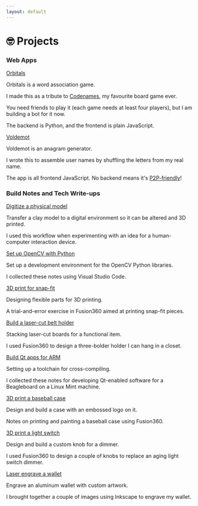 ```yaml
---
layout: default
---
```


# 🤓 Projects

### Web Apps

<div class="web-apps-container">
    <div class="web-apps-item">
            <a class="banner-link" href="https://urra.ca/orbitals">
                    <div class="web-app-name" id="banner-orbitals">
                    <span id="orbitals-name">Orbitals</span>
                    </div>
             </a>
             <div class="web-app-description">
                <p class="project-header">Orbitals is a word association game.</p>
                <p>
                    I made this as a tribute to <a href="https://en.wikipedia.org/wiki/Codenames_%28board_game%29">Codenames</a>, my favourite board game ever.
                    </p>
                    <p>
                    You need friends to play it (each game needs at least four players), but I am building a bot for it now.
                </p>
                    <p>
                    The backend is Python, and the frontend is plain JavaScript.
                    </p>
            </div>
    </div>
    <div class="web-apps-item">
        <div class="banner">
            <a class="banner-link" href="https://urra.ca/voldemot">
                    <div class="web-app-name" id="banner-voldemot">
                    <span>Voldemot</span>
                    </div>
             </a>
             <div class="web-app-description">
                <p class="project-header">Voldemot is an anagram generator.</p>
                <p>
                    I wrote this to assemble user names by shuffling the letters from my real name.
                </p>
                <p>
                    The app is all frontend JavaScript. No backend means it's <a class="caption-link" href="dat://f5b4ee786d09f17b271a3cb11fc02edc937dca9bcdea3a1316fe380d47f320ae/voldemot/">P2P-friendly</a>!
                </p>
            </div>
        </div>
    </div>
</div>

<!-- <br/> -->

### Build Notes and Tech Write-ups

<div class="projects-container">
    <div class="project-item">
        <div class="banner">
            <a class="banner-link" href="/posts/digitize-model">
                <div class="project-thumbnail" id="digitize-thumbnail"></div>
                <div class="project-name">
                    <span>Digitize a physical model</span>
                </div>
            </a>
                <div class="project-description">
                    <p class="project-header">Transfer a clay model to a digital environment so it can be altered and 3D printed.</p>
                    <p>I used this workflow when experimenting with an idea for a human-computer interaction device.</p>
                </div>
        </div>
    </div>
    <div class="project-item">
        <div class="banner">
            <a class="banner-link" href="/posts/opencv-python">
                    <div class="project-thumbnail" id="opencv-thumbnail"></div>
                    <div class="project-name">
                    <span>Set up OpenCV with Python</span>
                    </div>
            </a>
                <div class="project-description">
                    <p class="project-header">Set up a development environment for the OpenCV Python libraries.</p>
                    <p>I collected these notes using Visual Studio Code.</p>
                </div>
        </div>
    </div>
    <div class="project-item">
        <div class="banner">
            <a class="banner-link" href="/posts/snap-fit">
                <div class="project-thumbnail" id="snapfit-thumbnail"></div>
                <div class="project-name">
                <span>3D print for snap-fit</span>
                </div>
            </a>
                <div class="project-description">
                    <p class="project-header">Designing flexible parts for 3D printing.</p>
                    <p>A trial-and-error exercise in Fusion360 aimed at printing snap-fit pieces.</p>
                </div>
        </div>
    </div>
    <div class="project-item">
        <div class="banner">
            <a class="banner-link" href="/posts/belt-holder">
                <div class="project-thumbnail" id="belt-thumbnail"></div>
                <div class="project-name">
                <span>Build a laser-cut belt holder</span>
                </div>
            </a>
                <div class="project-description">
                    <p class="project-header">Stacking laser-cut boards for a functional item.</p>
                    <p>I used Fusion360 to design a three-bolder holder I can hang in a closet.</p>
                </div>
        </div>
    </div>
    <div class="project-item">
        <div class="banner">
            <a class="banner-link" href="/posts/qt-arm">
                <div class="project-thumbnail" id="qt-arm-thumbnail"></div>
                <div class="project-name">
                <span>Build Qt apps for ARM</span>
                </div>
            </a>
                <div class="project-description">
                    <p class="project-header">Setting up a toolchain for cross-compiling.</p>
                    <p>I collected these notes for developing Qt-enabled software for a Beagleboard on a Linux Mint machine.</p>
                </div>
        </div>
    </div>
    <div class="project-item">
        <div class="banner">
            <a class="banner-link" href="/posts/baseball-case">
                <div class="project-thumbnail" id="baseball-case-thumbnail"></div>
                <div class="project-name">
                <span>3D print a baseball case</span>
                </div>
            </a>
                <div class="project-description">
                    <p class="project-header">Design and build a case with an embossed logo on it.</p>
                    <p>Notes on printing and painting a baseball case using Fusion360.</p>
                </div>
        </div>
    </div>
    <div class="project-item">
        <div class="banner">
            <a class="banner-link" href="/posts/light-switch">
                <div class="project-thumbnail" id="light-switch-thumbnail"></div>
                <div class="project-name">
                <span>3D print a light switch</span>
                </div>
            </a>
                <div class="project-description">
                    <p class="project-header">Design and build a custom knob for a dimmer.</p>
                    <p>I used Fusion360 to design a couple of knobs to replace an aging light switch dimmer.</p>
                </div>
        </div>
    </div>
    <div class="project-item">
        <div class="banner">
            <a class="banner-link" href="/posts/laser-wallet">
                <div class="project-thumbnail" id="wallet-thumbnail"></div>
                <div class="project-name">
                <span>Laser engrave a wallet</span>
                </div>
            </a>
                <div class="project-description">
                    <p class="project-header">Engrave an aluminum wallet with custom artwork.</p>
                    <p>I brought together a couple of images using Inkscape to engrave my wallet.</p>
                </div>
        </div>
    </div>    
</div>
